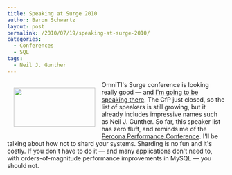 ```yaml
---
title: Speaking at Surge 2010
author: Baron Schwartz
layout: post
permalink: /2010/07/19/speaking-at-surge-2010/
categories:
  - Conferences
  - SQL
tags:
  - Neil J. Gunther
---
```

[<img src="http://www.xaprb.com/blog/wp-content/uploads/2010/07/surge.png" alt="" title="Surge" width="188" height="90" class="alignleft size-full wp-image-1960" style="float:left; margin: 15px" />][1] OmniTI's Surge conference is looking really good &#8212; and [I'm going to be speaking there][2]. The CfP just closed, so the list of speakers is still growing, but it already includes impressive names such as Neil J. Gunther. So far, this speaker list has zero fluff, and reminds me of the [Percona Performance Conference][3]. I'll be talking about how not to shard your systems. Sharding is no fun and it's costly. If you don't have to do it &#8212; and many applications don't need to, with orders-of-magnitude performance improvements in MySQL &#8212; you should not.

 [1]: http://omniti.com/surge
 [2]: http://omniti.com/surge/2010/speakers/baron-schwartz
 [3]: http://conferences.percona.com/percona-performance-conference-2009/schedule.html
